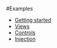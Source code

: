 #Examples

* [Getting started](Basics/basics.md)
* [Views](Views/views.md)
* [Controls](Controls/controls.md)
* [Injection](Injection/injection.md)